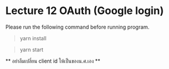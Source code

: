 # Lecture 12 OAuth (Google login)

Please run the following command before running program.

>yarn install

>yarn start

** อย่าลืมเปลี่ยน client id ให้เป็นของน.ศ.เอง **

